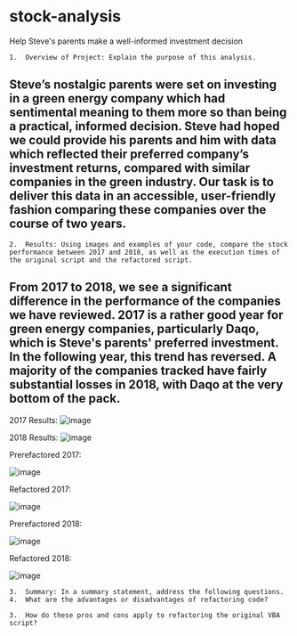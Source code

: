 # stock-analysis
Help Steve's parents make a well-informed investment decision

	1.	Overview of Project: Explain the purpose of this analysis.
##    Steve’s nostalgic parents were set on investing in a green energy company which had sentimental meaning to them more so than being a practical, informed decision. Steve had hoped we could provide his parents and him with data which reflected their preferred company’s investment returns, compared with similar companies in the green industry. Our task is to deliver this data in an accessible, user-friendly fashion comparing these companies over the course of two years.
	2.	Results: Using images and examples of your code, compare the stock performance between 2017 and 2018, as well as the execution times of the original script and the refactored script.
##    From 2017 to 2018, we see a significant difference in the performance of the companies we have reviewed. 2017 is a rather good year for green energy companies, particularly Daqo, which is Steve's parents' preferred investment. In the following year, this trend has reversed. A majority of the companies tracked have fairly substantial losses in 2018, with Daqo at the very bottom of the pack.
	

2017 Results:
![image](https://user-images.githubusercontent.com/76623937/112767124-857aeb80-8fda-11eb-895b-95f5eb154daa.png)

2018 Results:
![image](https://user-images.githubusercontent.com/76623937/112767177-c70b9680-8fda-11eb-9acc-799d4a7d1f1a.png)

Prerefactored 2017:

![image](https://user-images.githubusercontent.com/76623937/112767761-23bc8080-8fde-11eb-9b00-4c2a6f527eeb.png)

Refactored 2017:

![image](https://user-images.githubusercontent.com/76623937/112767889-c37a0e80-8fde-11eb-8931-ab3628f7ea14.png)

Prerefactored 2018:

![image](https://user-images.githubusercontent.com/76623937/112768485-e0fca780-8fe1-11eb-8cb5-e92948938c0a.png)

Refactored 2018:

![image](https://user-images.githubusercontent.com/76623937/112768553-26b97000-8fe2-11eb-84cf-778b1cd2fe88.png)





	3.	Summary: In a summary statement, address the following questions.
	4.	What are the advantages or disadvantages of refactoring code?
  
	3.	How do these pros and cons apply to refactoring the original VBA script?

